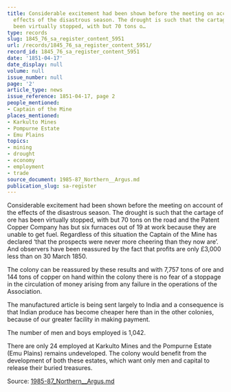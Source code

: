 ```yaml
---
title: Considerable excitement had been shown before the meeting on account of the
  effects of the disastrous season. The drought is such that the cartage of ore has
  been virtually stopped, with but 70 tons o…
type: records
slug: 1845_76_sa_register_content_5951
url: /records/1845_76_sa_register_content_5951/
record_id: 1845_76_sa_register_content_5951
date: '1851-04-17'
date_display: null
volume: null
issue_number: null
page: '2'
article_type: news
issue_reference: 1851-04-17, page 2
people_mentioned:
- Captain of the Mine
places_mentioned:
- Karkulto Mines
- Pompurne Estate
- Emu Plains
topics:
- mining
- drought
- economy
- employment
- trade
source_document: 1985-87_Northern__Argus.md
publication_slug: sa-register
---
```


Considerable excitement had been shown before the meeting on account of the effects of the disastrous season.  The drought is such that the cartage of ore has been virtually stopped, with but 70 tons on the road and the Patent Copper Company has but six furnaces out of 19 at work because they are unable to get fuel.  Regardless of this situation the Captain of the Mine has declared ‘that the prospects were never more cheering than they now are’.    And observers have been reassured by the fact that profits are only £3,000 less than on 30 March 1850.

The colony can be reassured by these results and with 7,757 tons of ore and 144 tons of copper on hand within the colony there is no fear of a stoppage in the circulation of money arising from any failure in the operations of the Association.

The manufactured article is being sent largely to India and a consequence is that Indian produce has become cheaper here than in the other colonies, because of our greater facility in making payment.

The number of men and boys employed is 1,042.

There are only 24 employed at Karkulto Mines and the Pompurne Estate (Emu Plains) remains undeveloped.  The colony would benefit from the development of both these estates, which want only men and capital to release their buried treasures.

Source: [1985-87_Northern__Argus.md](/downloads/markdown/1985-87_Northern__Argus.md)
